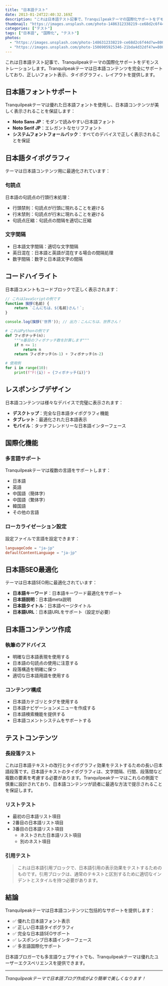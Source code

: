 ```yaml
---
title: "日本語テスト"
date: 2013-01-24T22:40:32.169Z
description: "これは日本語テスト記事で、Tranquilpeakテーマの国際化サポートをデモンストレーションします"
thumbnail: "https://images.unsplash.com/photo-1486312338219-ce68d2c6f44d?w=800&h=600&fit=crop"
categories: ["テスト"]
tags: ["日本語", "国際化", "テスト"]
photos:
  - "https://images.unsplash.com/photo-1486312338219-ce68d2c6f44d?w=800&h=600&fit=crop"
  - "https://images.unsplash.com/photo-1506905925346-21bda4d32df4?w=800&h=600&fit=crop"
---
```


これは日本語テスト記事で、Tranquilpeakテーマの国際化サポートをデモンストレーションします。Tranquilpeakテーマは日本語コンテンツを完全にサポートしており、正しいフォント表示、タイポグラフィ、レイアウトを提供します。

## 日本語フォントサポート

Tranquilpeakテーマは優れた日本語フォントを使用し、日本語コンテンツが美しく表示されることを保証します：

- **Noto Sans JP**：モダンで読みやすい日本語フォント
- **Noto Serif JP**：エレガントなセリフフォント
- **システムフォントフォールバック**：すべてのデバイスで正しく表示されることを保証

## 日本語タイポグラフィ

テーマは日本語コンテンツ用に最適化されています：

### 句読点
日本語の句読点の行頭行末処理：
- 行頭禁則：句読点が行頭に現れることを避ける
- 行末禁則：句読点が行末に現れることを避ける
- 句読点圧縮：句読点の間隔を適切に圧縮

### 文字間隔
- 日本語文字間隔：適切な文字間隔
- 英日混在：日本語と英語が混在する場合の間隔処理
- 数字間隔：数字と日本語文字の間隔

## コードハイライト

日本語コメントもコードブロックで正しく表示されます：

```javascript
// これはJavaScriptの例です
function 挨拶(名前) {
    return `こんにちは、${名前}さん！`;
}

console.log(挨拶('世界')); // 出力：こんにちは、世界さん！
```

```python
# これはPythonの例です
def フィボナッチ(n):
    """n番目のフィボナッチ数を計算します"""
    if n <= 1:
        return n
    return フィボナッチ(n-1) + フィボナッチ(n-2)

# 使用例
for i in range(10):
    print(f"F({i}) = {フィボナッチ(i)}")
```

## レスポンシブデザイン

日本語コンテンツは様々なデバイスで完璧に表示されます：

- **デスクトップ**：完全な日本語タイポグラフィ機能
- **タブレット**：最適化された日本語表示
- **モバイル**：タッチフレンドリーな日本語インターフェース

## 国際化機能

### 多言語サポート
Tranquilpeakテーマは複数の言語をサポートします：

- 日本語
- 英語
- 中国語（簡体字）
- 中国語（繁体字）
- 韓国語
- その他の言語

### ローカライゼーション設定
設定ファイルで言語を設定できます：

```toml
languageCode = "ja-jp"
defaultContentLanguage = "ja-jp"
```

## 日本語SEO最適化

テーマは日本語SEO用に最適化されています：

- **日本語キーワード**：日本語キーワード最適化をサポート
- **日本語説明**：日本語meta説明
- **日本語タイトル**：日本語ページタイトル
- **日本語URL**：日本語URLをサポート（設定が必要）

## 日本語コンテンツ作成

### 執筆のアドバイス
- 明確な日本語表現を使用する
- 日本語の句読点の使用に注意する
- 段落構造を明確に保つ
- 適切な日本語用語を使用する

### コンテンツ構成
- 日本語カテゴリとタグを使用する
- 日本語ナビゲーションメニューを作成する
- 日本語検索機能を提供する
- 日本語コメントシステムをサポートする

## テストコンテンツ

### 長段落テスト
これは日本語テキストの改行とタイポグラフィ効果をテストするための長い日本語段落です。日本語テキストのタイポグラフィは、文字間隔、行間、段落間など複数の要素を考慮する必要があります。Tranquilpeakテーマはこれらの側面で慎重に設計されており、日本語コンテンツが読者に最適な方法で提示されることを保証します。

### リストテスト
- 最初の日本語リスト項目
- 2番目の日本語リスト項目
- 3番目の日本語リスト項目
  - ネストされた日本語リスト項目
  - 別のネスト項目

### 引用テスト
> これは日本語引用ブロックで、日本語引用の表示効果をテストするためのものです。引用ブロックは、通常のテキストと区別するために適切なインデントとスタイルを持つ必要があります。

## 結論

Tranquilpeakテーマは日本語コンテンツに包括的なサポートを提供します：

- ✅ 優れた日本語フォント表示
- ✅ 正しい日本語タイポグラフィ
- ✅ 完全な日本語SEOサポート
- ✅ レスポンシブ日本語インターフェース
- ✅ 多言語国際化サポート

日本語ブロガーでも多言語ウェブサイトでも、Tranquilpeakテーマは優れたユーザーエクスペリエンスを提供できます。

---

*Tranquilpeakテーマで日本語ブログ作成がより簡単で美しくなります！* 